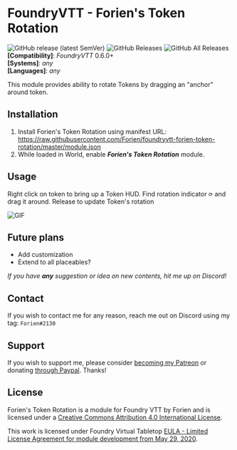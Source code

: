 # FoundryVTT - Forien's Token Rotation
![GitHub release (latest SemVer)](https://img.shields.io/github/v/release/forien/foundryvtt-forien-token-rotation?style=for-the-badge) 
![GitHub Releases](https://img.shields.io/github/downloads/Forien/foundryvtt-forien-token-rotation/latest/total?style=for-the-badge) 
![GitHub All Releases](https://img.shields.io/github/downloads/Forien/foundryvtt-forien-token-rotation/total?style=for-the-badge&label=Downloads+total)  
**[Compatibility]**: *FoundryVTT* 0.6.0+  
**[Systems]**: *any*  
**[Languages]**: *any*  

This module provides ability to rotate Tokens by dragging an "anchor" around token.

## Installation

1. Install Forien's Token Rotation using manifest URL: https://raw.githubusercontent.com/Forien/foundryvtt-forien-token-rotation/master/module.json
2. While loaded in World, enable **_Forien's Token Rotation_** module.

## Usage
Right click on token to bring up a Token HUD. Find rotation indicator `⟳` and drag it around. Release to update Token's rotation
  
![GIF](https://i.gyazo.com/61d05e550b167d3359180602cbbf2d5d.gif)

## Future plans

* Add customization
* Extend to all placeables?

*If you have **any** suggestion or idea on new contents, hit me up on Discord!*

## Contact

If you wish to contact me for any reason, reach me out on Discord using my tag: `Forien#2130`

## Support

If you wish to support me, please consider [becoming my Patreon](https://www.patreon.com/forien) or donating [through Paypal](https://www.paypal.com/cgi-bin/webscr?cmd=_s-xclick&hosted_button_id=6P2RRX7HVEMV2&source=url). Thanks!

## License

Forien's Token Rotation is a module for Foundry VTT by Forien and is licensed under a [Creative Commons Attribution 4.0 International License](http://creativecommons.org/licenses/by/4.0/).

This work is licensed under Foundry Virtual Tabletop [EULA - Limited License Agreement for module development from May 29, 2020](https://foundryvtt.com/article/license/).
